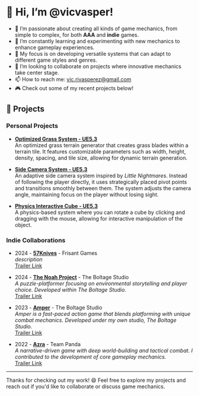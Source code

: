 # 👋 Hi, I’m @vicvasper!

- 👀 I’m passionate about creating all kinds of game mechanics, from simple to complex, for both **AAA** and **indie** games.
- 🌱 I’m constantly learning and experimenting with new mechanics to enhance gameplay experiences.
- 💼 My focus is on developing versatile systems that can adapt to different game styles and genres.
- 💞️ I’m looking to collaborate on projects where innovative mechanics take center stage.
- 📫 How to reach me: [vic.rivasperez@gmail.com](mailto:vic.rivasperez@gmail.com)
- 🎮 Check out some of my recent projects below!

## 🚀 Projects

### Personal Projects

- **[Optimized Grass System - UE5.3](https://github.com/vicvasper/Optimized-Grass-System-UE5.3)**  
  An optimized grass terrain generator that creates grass blades within a terrain tile. It features customizable parameters such as width, height, density, spacing, and tile size, allowing for dynamic terrain generation.

- **[Side Camera System - UE5.3](https://github.com/vicvasper/Side-Camera-System-UE5.3)**  
  An adaptive side camera system inspired by *Little Nightmares*. Instead of following the player directly, it uses strategically placed pivot points and transitions smoothly between them. The system adjusts the camera angle, maintaining focus on the player without losing sight.

- **[Physics Interactive Cube - UE5.3](https://github.com/vicvasper/Physics-Interactive-Cube-UE5.3)**  
  A physics-based system where you can rotate a cube by clicking and dragging with the mouse, allowing for interactive manipulation of the object.

### Indie Collaborations

- 2024 - **[57Knives](#)** - Frisant Games  
  *description*  
  [Trailer Link](#)

- 2024 - **[The Noah Project](#)** - The Boltage Studio  
  *A puzzle-platformer focusing on environmental storytelling and player choice. Developed within The Boltage Studio.*  
  [Trailer Link](#)

- 2023 - **[Amper](#)** - The Boltage Studio  
  *Amper is a fast-paced action game that blends platforming with unique combat mechanics. Developed under my own studio, The Boltage Studio.*  
  [Trailer Link](#)

- 2022 - **[Azra](#)** - Team Panda  
  *A narrative-driven game with deep world-building and tactical combat. I contributed to the development of core gameplay mechanics.*  
  [Trailer Link](#)

---

Thanks for checking out my work! 😄 Feel free to explore my projects and reach out if you'd like to collaborate or discuss game mechanics.
